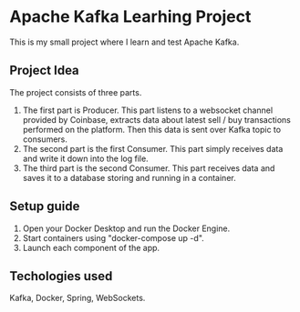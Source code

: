 # Apache Kafka Learhing Project

This is my small project where I learn and test Apache Kafka.

## Project Idea

The project consists of three parts.

1. The first part is Producer. This part listens to a websocket channel provided by Coinbase, extracts data about latest sell / buy transactions performed on the platform. Then this data is sent over Kafka topic to consumers.
2. The second part is the first Consumer. This part simply receives data and write it down into the log file.
3. The third part is the second Consumer. This part receives data and saves it to a database storing and running in a container.

## Setup guide

1. Open your Docker Desktop and run the Docker Engine.
2. Start containers using "docker-compose up -d".
3. Launch each component of the app. 

## Techologies used

Kafka, Docker, Spring, WebSockets.
